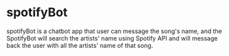 # spotifyBot

spotifyBot is a chatbot app that user can message the song's name, and the SpotifyBot will search the artists' name using Spotify API and will message back the user with all the artists' name of that song.
